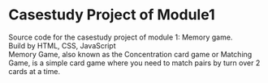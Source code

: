 # Casestudy Project of Module1
Source code for the casestudy project of module 1: Memory game.<br />
Build by HTML, CSS, JavaScript <br />
Memory Game, also known as the Concentration card game or Matching Game, is a simple card game where you need to match pairs by turn over 2 cards at a time. 
